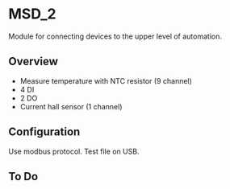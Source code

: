 MSD_2
==========================
Module for connecting devices to the upper level of automation.

Overview
-------------
- Measure temperature with NTC resistor (9 channel)
- 4 DI
- 2 DO
- Current hall sensor (1 channel)

Configuration
-------------
Use modbus protocol. Test file on USB.

To Do
-------------
